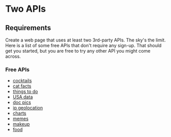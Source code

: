 # Two APIs


## Requirements
Create a web page that uses at least two 3rd-party APIs.  The sky's the limit.
Here is a list of some free APIs that don't require any sign-up.  That should get you started, but you are free to try any other API you might come across.


### Free APIs
- [cocktails](https://www.thecocktaildb.com/api.php)
- [cat facts](https://alexwohlbruck.github.io/cat-facts/docs/endpoints/facts.html)
- [things to do](https://www.boredapi.com/documentation)
- [USA data](https://datausa.io/about/api/)
- [doc pics](https://dog.ceo/dog-api/)
- [ip geolocation](https://freegeoip.app/)
- [charts](https://documentation.image-charts.com/)
- [memes](https://imgflip.com/api)
- [makeup](http://makeup-api.herokuapp.com/)
- [food](https://world.openfoodfacts.org/files/api-documentation.html)